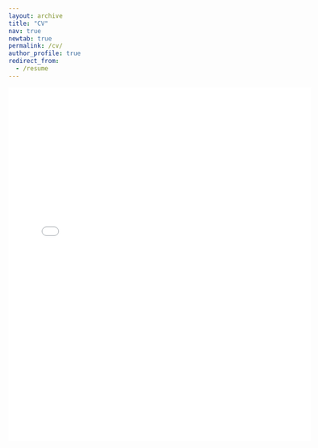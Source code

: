 ```yaml
---
layout: archive
title: "CV"
nav: true
newtab: true
permalink: /cv/
author_profile: true
redirect_from:
  - /resume
---
```


<!-- [Link](https://drive.google.com/file/d/1HYC-DTx6gIUszvd5BKwsBiQOnfQ2YZLY/view?usp=sharing) -->

<embed src="{{ site.baseurl }}/files/fislam_CV.pdf" width="600" height="700" type='application/pdf'>
